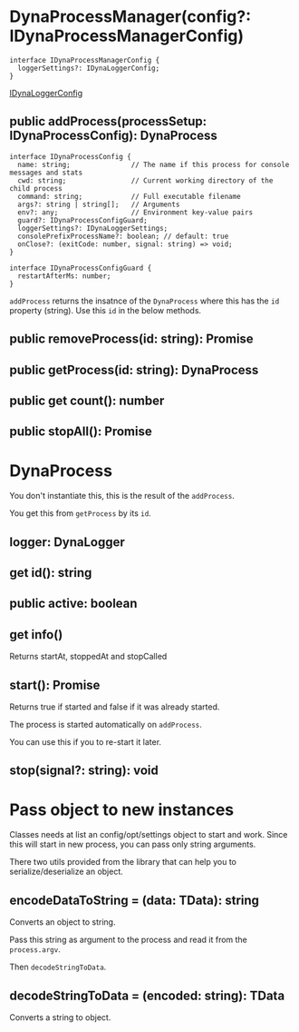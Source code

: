 # DynaProcessManager(config?: IDynaProcessManagerConfig)

```
interface IDynaProcessManagerConfig {
  loggerSettings?: IDynaLoggerConfig;
}
```
[IDynaLoggerConfig](https://github.com/aneldev/dyna-logger/blob/master/src/index.ts#L3)

## public addProcess(processSetup: IDynaProcessConfig): DynaProcess

```
interface IDynaProcessConfig {
  name: string;               // The name if this process for console messages and stats
  cwd: string;                // Current working directory of the child process
  command: string;            // Full executable filename
  args?: string | string[];   // Arguments
  env?: any;                  // Environment key-value pairs
  guard?: IDynaProcessConfigGuard;
  loggerSettings?: IDynaLoggerSettings;
  consolePrefixProcessName?: boolean; // default: true
  onClose?: (exitCode: number, signal: string) => void;
}

interface IDynaProcessConfigGuard {
  restartAfterMs: number;
}

```

`addProcess` returns the insatnce of the `DynaProcess` where this has the `id` property (string). Use this `id` in the below methods. 

## public removeProcess(id: string): Promise<void>

## public getProcess(id: string): DynaProcess

## public get count(): number

## public stopAll(): Promise<void>

# DynaProcess

You don't instantiate this, this is the result of the `addProcess`.

You get this from `getProcess` by its `id`.

## logger: DynaLogger

## get id(): string

## public active: boolean

## get info()

Returns startAt, stoppedAt and stopCalled

## start(): Promise<boolean>

Returns true if started and false if it was already started.

The process is started automatically on `addProcess`.

You can use this if you to re-start it later.

## stop(signal?: string): void

# Pass object to new instances

Classes needs at list an config/opt/settings object to start and work. 
Since this will start in new process, you can pass only string arguments.

There two utils provided from the library that can help you to serialize/deserialize an object.
 
## encodeDataToString = <TData>(data: TData): string

Converts an object to string. 

Pass this string as argument to the process and read it from the `process.argv`.

Then `decodeStringToData`.

## decodeStringToData = <TData>(encoded: string): TData

Converts a string to object.
 